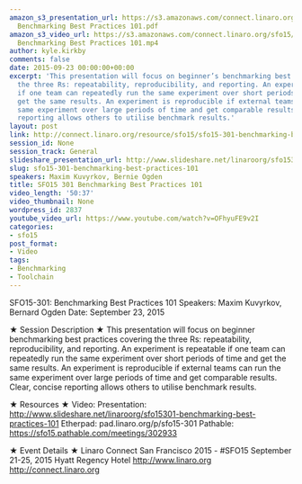 ```yaml
---
amazon_s3_presentation_url: https://s3.amazonaws.com/connect.linaro.org/sfo15/Presentations/09-23-Wednesday/SFO15-301-
  Benchmarking Best Practices 101.pdf
amazon_s3_video_url: https://s3.amazonaws.com/connect.linaro.org/sfo15/Videos/09-23-Wednesday/SFO15-301
  Benchmarking Best Practices 101.mp4
author: kyle.kirkby
comments: false
date: 2015-09-23 00:00:00+00:00
excerpt: 'This presentation will focus on beginner’s benchmarking best practices covering
  the three Rs: repeatability, reproducibility, and reporting. An experiment is repeatable
  if one team can repeatedly run the same experiment over short periods of time and
  get the same results. An experiment is reproducible if external teams can run the
  same experiment over large periods of time and get comparable results. Clear, concise
  reporting allows others to utilise benchmark results.'
layout: post
link: http://connect.linaro.org/resource/sfo15/sfo15-301-benchmarking-best-practices-101/
session_id: None
session_track: General
slideshare_presentation_url: http://www.slideshare.net/linaroorg/sfo15301-benchmarking-best-practices-101
slug: sfo15-301-benchmarking-best-practices-101
speakers: Maxim Kuvyrkov, Bernie Ogden
title: SFO15 301 Benchmarking Best Practices 101
video_length: '50:37'
video_thumbnail: None
wordpress_id: 2837
youtube_video_url: https://www.youtube.com/watch?v=OFhyuFE9v2I
categories:
- sfo15
post_format:
- Video
tags:
- Benchmarking
- Toolchain
---
```


SFO15-301: Benchmarking Best Practices 101
Speakers:  Maxim Kuvyrkov, Bernard Ogden
Date: September 23, 2015

★ Session Description ★
This presentation will focus on beginner benchmarking best practices covering the three Rs: repeatability, reproducibility, and reporting. An experiment is repeatable if one team can repeatedly run the same experiment over short periods of time and get the same results. An experiment is reproducible if external teams can run the same experiment over large periods of time and get comparable results. Clear, concise reporting allows others to utilise benchmark results.

★ Resources ★ 
Video: 
Presentation:  http://www.slideshare.net/linaroorg/sfo15301-benchmarking-best-practices-101
Etherpad: pad.linaro.org/p/sfo15-301
Pathable: https://sfo15.pathable.com/meetings/302933                                 

★ Event Details ★ 
Linaro Connect San Francisco 2015 - #SFO15 
September 21-25, 2015 
Hyatt Regency Hotel 
http://www.linaro.org
http://connect.linaro.org
